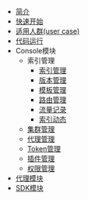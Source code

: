 - [简介](zh-cn/1.x/README.md)
- [快速开始](zh-cn/1.x/tutorial.md)
- [适用人群(user case)](zh-cn/1.x/usercase.md)
- [代码运行](zh-cn/1.x/run.md)
- Console模块
    - 索引管理
      - [索引管理](zh-cn/1.x/Console模块/索引管理/index.md)
      - [版本管理](zh-cn/1.x/Console模块/版本管理/version.md)
      - [模板管理](zh-cn/1.x/Console模块/模板管理/template.md)
      - [路由管理](zh-cn/1.x/Console模块/路由管理/route.md)
      - [流量记录](zh-cn/1.x/Console模块/流量记录/flow_record.md)
      - [索引动态](zh-cn/1.x/Console模块/索引动态/indexAudit.md)
    - [集群管理](zh-cn/1.x/Console模块/集群管理/cluster.md)
    - [代理管理](zh-cn/1.x/Console模块/代理管理/ps.md)
    - [Token管理](zh-cn/1.x/Console模块/Token管理/token.md)
    - [插件管理](zh-cn/1.x/Console模块/插件管理/plugin.md)
    - [权限管理](zh-cn/1.x/Console模块/权限管理/authorization.md)
- [代理模块](zh-cn/1.x/代理模块/pallas-search.md)
- [SDK模块](zh-cn/1.x/SDK模块/sdk.md)